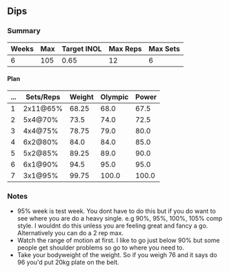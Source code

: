 ## Dips

### Summary

Weeks | Max | Target INOL | Max Reps | Max Sets
--- | --- | --- | --- | ---
6 | 105 | 0.65 | 12 | 6

#### Plan

 ... | Sets/Reps | Weight | Olympic | Power
--- | --- | --- | --- | ---
1 | 2x11@65% | 68.25 | 68.0 | 67.5
2 | 5x4@70% | 73.5 | 74.0 | 72.5
3 | 4x4@75% | 78.75 | 79.0 | 80.0
4 | 6x2@80% | 84.0 | 84.0 | 85.0
5 | 5x2@85% | 89.25 | 89.0 | 90.0
6 | 6x1@90% | 94.5 | 95.0 | 95.0
7 | 3x1@95% | 99.75 | 100.0 | 100.0

### Notes

- 95% week is test week. You dont have to do this but if you do want to see where you are do a heavy single. e.g 90%, 95%, 100%, 105% comp style. I wouldnt do this unless you are feeling great and fancy a go. Alternatively you can do a 2 rep max.
- Watch the range of motion at first. I like to go just below 90% but some people get shoulder problems so go to where you need to.
- Take your bodyweight of the weight. So if you weigh 76 and it says do 96 you'd put 20kg plate on the belt.

